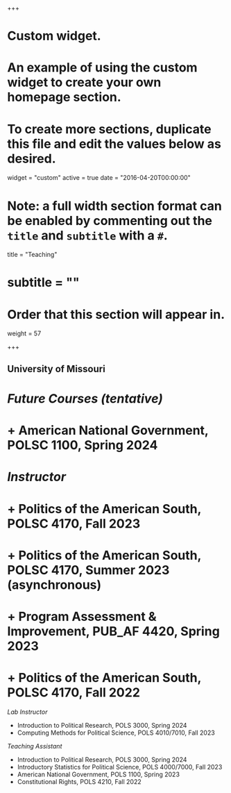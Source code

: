 +++
# Custom widget.
# An example of using the custom widget to create your own homepage section.
# To create more sections, duplicate this file and edit the values below as desired.
widget = "custom"
active = true
date = "2016-04-20T00:00:00"

# Note: a full width section format can be enabled by commenting out the `title` and `subtitle` with a `#`.
title = "Teaching"
# subtitle = ""


# Order that this section will appear in.
weight = 57


+++
<h2>University of Missouri</h2>

# _Future Courses (tentative)_
# + American National Government, POLSC 1100, Spring 2024

# _Instructor_
# + Politics of the American South, POLSC 4170, Fall 2023
# + Politics of the American South, POLSC 4170, Summer 2023 (asynchronous)
# + Program Assessment & Improvement, PUB_AF 4420, Spring 2023
# + Politics of the American South, POLSC 4170, Fall 2022

_Lab Instructor_
+ Introduction to Political Research, POLS 3000, Spring 2024
+ Computing Methods for Political Science, POLS 4010/7010, Fall 2023

_Teaching Assistant_
+ Introduction to Political Research, POLS 3000, Spring 2024
+ Introductory Statistics for Political Science, POLS 4000/7000, Fall 2023
+ American National Government, POLS 1100, Spring 2023
+ Constitutional Rights, POLS 4210, Fall 2022

